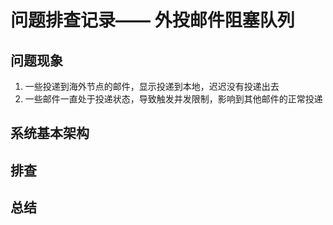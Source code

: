 # 问题排查记录—— 外投邮件阻塞队列

## 问题现象

1.  一些投递到海外节点的邮件，显示投递到本地，迟迟没有投递出去
2.  一些邮件一直处于投递状态，导致触发并发限制，影响到其他邮件的正常投递

## 系统基本架构





## 排查





## 总结

